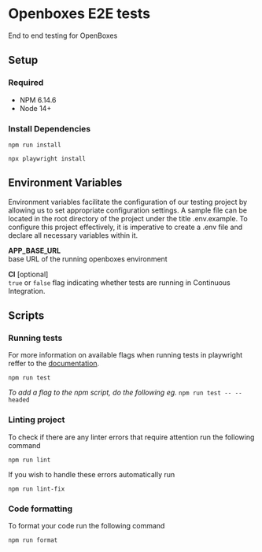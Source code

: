 # Openboxes E2E tests
End to end testing for OpenBoxes 

## Setup
### Required
- NPM 6.14.6
- Node 14+

### Install Dependencies

```
npm run install

npx playwright install
```

## Environment Variables
Environment variables facilitate the configuration of our testing project by allowing us to set appropriate configuration settings. A sample file can be located in the root directory of the project under the title .env.example. To configure this project effectively, it is imperative to create a .env file and declare all necessary variables within it.

**APP_BASE_URL** 
<br>base URL of the running openboxes environment

**CI** [optional]
<br>`true` or `false` flag indicating whether tests are running in Continuous Integration.

## Scripts

### Running tests
For more information on available flags when running tests in playwright reffer to the [documentation](https://playwright.dev/docs/running-tests).
```
npm run test
```
_To add a flag to the npm script, do the following eg._ `npm run test -- --headed`

### Linting project
To check if there are any linter errors that require attention run the following command

```
npm run lint
```
If you wish to handle these errors automatically run
```
npm run lint-fix
```

### Code formatting

To format your code run the following command 
```
npm run format
```
